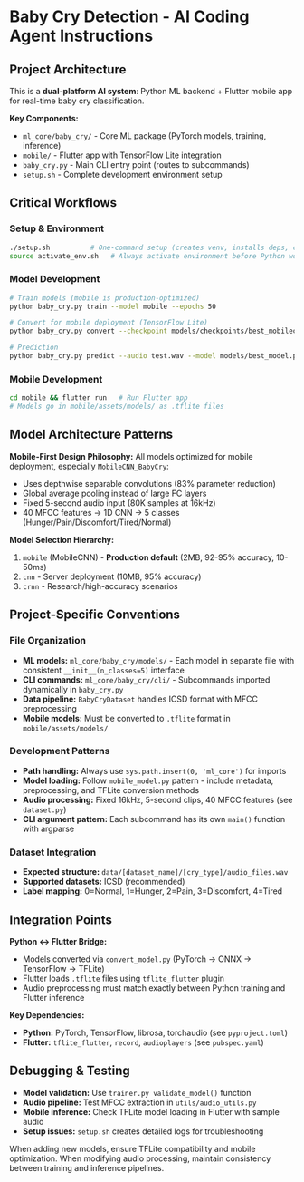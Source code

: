 # Baby Cry Detection - AI Coding Agent Instructions

## Project Architecture

This is a **dual-platform AI system**: Python ML backend + Flutter mobile app for real-time baby cry classification.

**Key Components:**
- `ml_core/baby_cry/` - Core ML package (PyTorch models, training, inference)
- `mobile/` - Flutter app with TensorFlow Lite integration
- `baby_cry.py` - Main CLI entry point (routes to subcommands)
- `setup.sh` - Complete development environment setup

## Critical Workflows

### Setup & Environment
```bash
./setup.sh          # One-command setup (creates venv, installs deps, configures Flutter)
source activate_env.sh   # Always activate environment before Python work
```

### Model Development
```bash
# Train models (mobile is production-optimized)
python baby_cry.py train --model mobile --epochs 50

# Convert for mobile deployment (TensorFlow Lite)
python baby_cry.py convert --checkpoint models/checkpoints/best_mobilecnn_babycry.pth --model mobile

# Prediction
python baby_cry.py predict --audio test.wav --model models/best_model.pth
```

### Mobile Development
```bash
cd mobile && flutter run   # Run Flutter app
# Models go in mobile/assets/models/ as .tflite files
```

## Model Architecture Patterns

**Mobile-First Design Philosophy:** All models optimized for mobile deployment, especially `MobileCNN_BabyCry`:
- Uses depthwise separable convolutions (83% parameter reduction)
- Global average pooling instead of large FC layers
- Fixed 5-second audio input (80K samples at 16kHz)
- 40 MFCC features → 1D CNN → 5 classes (Hunger/Pain/Discomfort/Tired/Normal)

**Model Selection Hierarchy:**
1. `mobile` (MobileCNN) - **Production default** (2MB, 92-95% accuracy, 10-50ms)
2. `cnn` - Server deployment (10MB, 95% accuracy)
3. `crnn` - Research/high-accuracy scenarios

## Project-Specific Conventions

### File Organization
- **ML models:** `ml_core/baby_cry/models/` - Each model in separate file with consistent `__init__(n_classes=5)` interface
- **CLI commands:** `ml_core/baby_cry/cli/` - Subcommands imported dynamically in `baby_cry.py`
- **Data pipeline:** `BabyCryDataset` handles ICSD format with MFCC preprocessing
- **Mobile models:** Must be converted to `.tflite` format in `mobile/assets/models/`

### Development Patterns
- **Path handling:** Always use `sys.path.insert(0, 'ml_core')` for imports
- **Model loading:** Follow `mobile_model.py` pattern - include metadata, preprocessing, and TFLite conversion methods
- **Audio processing:** Fixed 16kHz, 5-second clips, 40 MFCC features (see `dataset.py`)
- **CLI argument pattern:** Each subcommand has its own `main()` function with argparse

### Dataset Integration
- **Expected structure:** `data/[dataset_name]/[cry_type]/audio_files.wav`
- **Supported datasets:** ICSD (recommended)
- **Label mapping:** 0=Normal, 1=Hunger, 2=Pain, 3=Discomfort, 4=Tired

## Integration Points

**Python ↔ Flutter Bridge:**
- Models converted via `convert_model.py` (PyTorch → ONNX → TensorFlow → TFLite)
- Flutter loads `.tflite` files using `tflite_flutter` plugin
- Audio preprocessing must match exactly between Python training and Flutter inference

**Key Dependencies:**
- **Python:** PyTorch, TensorFlow, librosa, torchaudio (see `pyproject.toml`)
- **Flutter:** `tflite_flutter`, `record`, `audioplayers` (see `pubspec.yaml`)

## Debugging & Testing

- **Model validation:** Use `trainer.py validate_model()` function
- **Audio pipeline:** Test MFCC extraction in `utils/audio_utils.py`
- **Mobile inference:** Check TFLite model loading in Flutter with sample audio
- **Setup issues:** `setup.sh` creates detailed logs for troubleshooting

When adding new models, ensure TFLite compatibility and mobile optimization. When modifying audio processing, maintain consistency between training and inference pipelines.